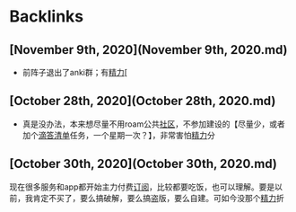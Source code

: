 
# Backlinks
## [November 9th, 2020](November 9th, 2020.md)
- 前阵子退出了anki群；有[精力](精力.md)[

## [October 28th, 2020](October 28th, 2020.md)
- 真是没办法，本来想尽量不用roam公共[社区](社区.md)，不参加建设的【尽量少，或者加个[滴答清单](滴答清单.md)任务，一个星期一次？】，非常害怕[精力](精力.md)分

## [October 30th, 2020](October 30th, 2020.md)
现在很多服务和app都开始主力付费[订阅](订阅.md)，比较都要吃饭，也可以理解。要是以前，我肯定不买了，要么搞破解，要么搞盗版，要么自建。可如今没那个[精力](精力.md)折


